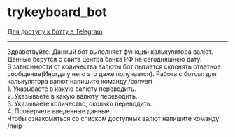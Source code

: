 # trykeyboard_bot
[Для доступу к ботту в Telegram](https://t.me/testik1_bot)

---

Здравствуйте. Данный бот выполняет функции калькулятора валют.<br>
Данные берутся c сайта центра банка РФ на сегодняшнею дату. <br>
В зависимости от количества валюты бот пытается склонять ответное сообщение(Иногда у него это даже получается).
Работа с ботом: для калькулятора валют напишите команду /convert<br>
      1. Указываете в какую валюту переводить.<br>
      2. Указываете в какую валюту переводить.<br>
      3. Указываете количество, сколько переводить.<br>
      4. Проверяете введенные данные.<br>
Чтобы ознакомиться со списком доступных валют напишите команду /help
